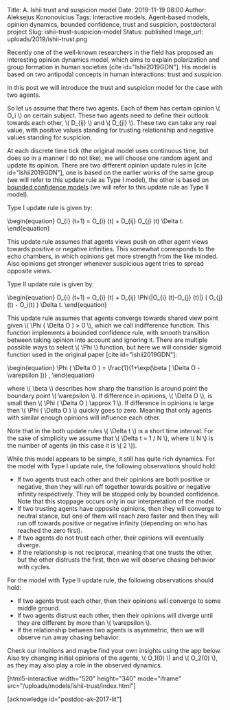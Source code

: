 Title: A. Ishii trust and suspicion model
Date: 2019-11-19 08:00
Author: Aleksejus Kononovicius
Tags: Interactive models, Agent-based models, opinion dynamics, bounded confidence, trust and suspicion, postdoctoral project
Slug: ishii-trust-suspicion-model
Status: published
Image_url: uploads/2019/ishii-trust.png

Recently one of the well-known researchers in the field has proposed an
interesting opinion dynamics model, which aims to explain polarization and group
formation in human societies [cite id="Ishii2019GDN"]. His model is based on two
antipodal concepts in human interactions: trust and suspicion.

In this post we will introduce the trust and suspicion model for the case with
two agents.<!--more-->

So let us assume that there two agents. Each of them has certain opinion
\\\( O\_i \\\) on certain subject. These two agents need to define their outlook
towards each other, \\\( D\_{ij} \\\) and \\\( D\_{ji} \\\). These two can take
any real value, with positive values standing for trusting relationship and
negative values standing for suspicion.

At each discrete time tick (the original model uses continuous time, but does so
in a manner I do not like), we will choose one random agent and update its
opinion. There are two different opinion update rules in
[cite id="Ishii2019GDN"], one is based on the earlier works of the same group
(we will refer to this update rule as Type I model), the other is based on
[bounded confidence models](/tag/bounded-confidence/) (we will refer to this 
update rule as Type II model).

Type I update rule is given by:

\begin{equation}
O\_{i} (t+1) = O\_{i} (t) + D\_{ij} O\_{j} (t) \Delta t.
\end{equation}

This update rule assumes that agents views push on other agent views towards
positive or negative infinities. This somewhat corresponds to the echo chambers,
in which opinions get more strength from the like minded. Also opinions get
stronger whenever suspicious agent tries to spread opposite views.

Type II update rule is given by:

\begin{equation}
O\_{i} (t+1) = O\_{i} (t) + D\_{ij} \Phi(|O\_{i} (t)-O\_{j} (t)|) ( O\_{j} (t) - O\_i(t) ) \Delta t.
\end{equation}

This update rule assumes that agents converge towards shared view point given
\\\( \Phi ( \Delta O ) > 0 \\\), which we call indifference function. This
function implements a bounded confidence rule, with smooth transition between
taking opinion into account and ignoring it. There are multiple possible ways
to select \\\( \Phi \\\) function, but here we will consider sigmoid function
used in the original paper [cite id="Ishii2019GDN"]:

\begin{equation}
\Phi ( \Delta O ) = \frac{1}{1+\exp(\beta [ \Delta O - \varepsilon ])} ,
\end{equation}

where \\\( \beta \\\) describes how sharp the transition is around point the
boundary point \\\( \varepsilon \\\). If difference in opinions,
\\\( \Delta O \\\), is small then \\\( \Phi ( \Delta O ) \approx 1 \\\). If
difference in opinions is large then \\\( \Phi ( \Delta O ) \\\) quickly goes to
zero. Meaning that only agents with similar enough opinions will influence each
other.

Note that in the both update rules \\\( \Delta t \\\) is a short time interval.
For the sake of simplicity we assume that \\\( \Delta t = 1 / N \\\), where
\\\( N \\\) is the number of agents (in this case it is \\\( 2 \\\)).

While this model appears to be simple, it still has quite rich dynamics. For
the model with Type I update rule, the following observations should hold:

* If two agents trust each other and their opinions are both positive or
negative, then they will run off together towards positive or negative infinity
respectively. They will be stopped only by bounded confidence. Note that this
stoppage occurs only in our interpretation of the model.
* If two trusting agents have opposite opinions, then they will converge to
neutral stance, but one of them will reach zero faster and then they will run
off towards positive or negative infinity (depending on who has reached the zero
first).
* If two agents do not trust each other, their opinions will eventually diverge.
* If the relationship is not reciprocal, meaning that one trusts the other, but
the other distrusts the first, then we will observe chasing behavior with cycles.

For the model with Type II update rule, the following observations should hold:

* If two agents trust each other, then their opinions will converge to some
middle ground.
* If two agents distrust each other, then their opinions will diverge until
they are different by more than \\\( \varepsilon \\\).
* If the relationship between two agents is asymmetric, then we will observe
run away chasing behavior.

Check our intuitions and maybe find your own insights using the app below. Also
try changing initial opinions of the agents, \\\( O\_1(0) \\\) and
\\\( O\_2(0) \\\), as they may also play a role in the observed dynamics.

[html5-interactive width="520" height="340" mode="iframe"
src="/uploads/models/ishii-trust/index.html"]

[acknowledge id="postdoc-ak-2017-lit"]
